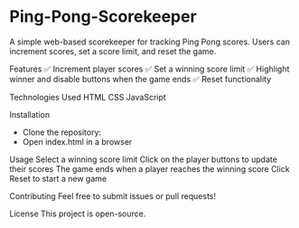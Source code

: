 # Ping-Pong-Scorekeeper

A simple web-based scorekeeper for tracking Ping Pong scores. Users can increment scores, set a score limit, and reset the game.

Features
✅ Increment player scores
✅ Set a winning score limit
✅ Highlight winner and disable buttons when the game ends
✅ Reset functionality

Technologies Used
HTML
CSS
JavaScript

Installation
- Clone the repository:
- Open index.html in a browser

Usage
Select a winning score limit
Click on the player buttons to update their scores
The game ends when a player reaches the winning score
Click Reset to start a new game

Contributing
Feel free to submit issues or pull requests!

License
This project is open-source.

